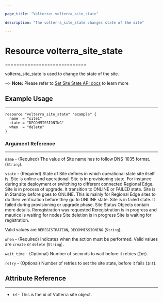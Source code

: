 ```yaml
---

page_title: "Volterra: volterra_site_state"

description: "The volterra_site_state changes state of the site"

---
```


Resource volterra_site_state
============================

=============================

volterra_site_state is used to change the state of the site.

~> **Note:** Please refer to [Set Site State API docs](https://docs.cloud.f5.com/docs/api/site#operation/ves.io.schema.site.CustomStateAPI.SetState) to learn more

Example Usage
-------------

---

```hcl
resource "volterra_site_state" "example" {
  name  = "site1"
  state = "DECOMMISSIONING"
  when  = "delete"
}

```

### Argument Reference

---

`name` - (Required) The value of Site name has to follow DNS-1035 format. (`String`).

`state` - (Required) State of Site defines in which operational state site itself is. Site is online and operational. Site is in provisioning state. For instance during site deployment or switching to different connected Regional Edge. Site is in process of upgrade. It transition to ONLINE or FAILED state. Site is in Standby before goes to ONLINE. This is mainly for Regional Edge sites to do their verification before they go to ONLINE state. Site is in failed state. It failed during provisioning or upgrade phase. Site Status Objects contain more details. Reregistration was requested Reregistration is in progress and maurice is waiting for nodes Site deletion is in progress Site is waiting for registration.

Valid values are `REREGISTRATION`, `DECOMMISSIONING` (`String`).

`when` - (Required) Indicates when the action must be performed. Valid values are `create` or `delete` (`String`).

`wait_time` - (Optional) Number of seconds to wait before it retries (`Int`).

`retry` - (Optional) Number of retries to set the site state, before it fails (`Int`).

Attribute Reference
-------------------

---

-	`id` - This is the id of Volterra site object.
